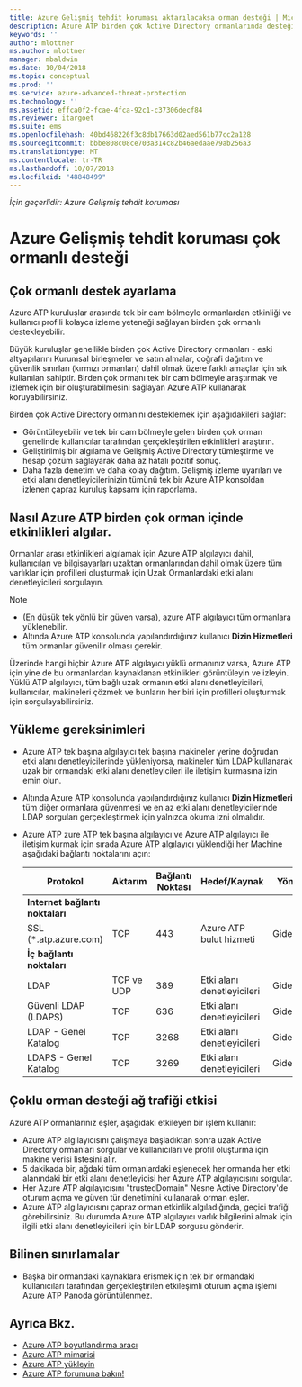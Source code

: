 ```yaml
---
title: Azure Gelişmiş tehdit koruması aktarılacaksa orman desteği | Microsoft Docs
description: Azure ATP birden çok Active Directory ormanlarında desteği.
keywords: ''
author: mlottner
ms.author: mlottner
manager: mbaldwin
ms.date: 10/04/2018
ms.topic: conceptual
ms.prod: ''
ms.service: azure-advanced-threat-protection
ms.technology: ''
ms.assetid: effca0f2-fcae-4fca-92c1-c37306decf84
ms.reviewer: itargoet
ms.suite: ems
ms.openlocfilehash: 40bd468226f3c8db17663d02aed561b77cc2a128
ms.sourcegitcommit: bbbe808c08ce703a314c82b46aedaae79ab256a3
ms.translationtype: MT
ms.contentlocale: tr-TR
ms.lasthandoff: 10/07/2018
ms.locfileid: "48848499"
---
```

*İçin geçerlidir: Azure Gelişmiş tehdit koruması*

# <a name="azure-advanced-threat-protection-multi-forest-support"></a>Azure Gelişmiş tehdit koruması çok ormanlı desteği


## <a name="multi-forest-support-set-up"></a>Çok ormanlı destek ayarlama 

Azure ATP kuruluşlar arasında tek bir cam bölmeyle ormanlardan etkinliği ve kullanıcı profili kolayca izleme yeteneği sağlayan birden çok ormanlı destekleyebilir. 

Büyük kuruluşlar genellikle birden çok Active Directory ormanları - eski altyapılarını Kurumsal birleşmeler ve satın almalar, coğrafi dağıtım ve güvenlik sınırları (kırmızı ormanları) dahil olmak üzere farklı amaçlar için sık kullanılan sahiptir. Birden çok ormanı tek bir cam bölmeyle araştırmak ve izlemek için bir oluşturabilmesini sağlayan Azure ATP kullanarak koruyabilirsiniz.

Birden çok Active Directory ormanını desteklemek için aşağıdakileri sağlar:
-   Görüntüleyebilir ve tek bir cam bölmeyle gelen birden çok orman genelinde kullanıcılar tarafından gerçekleştirilen etkinlikleri araştırın. 
-   Geliştirilmiş bir algılama ve Gelişmiş Active Directory tümleştirme ve hesap çözüm sağlayarak daha az hatalı pozitif sonuç. 
-   Daha fazla denetim ve daha kolay dağıtım. Gelişmiş izleme uyarıları ve etki alanı denetleyicilerinizin tümünü tek bir Azure ATP konsoldan izlenen çapraz kuruluş kapsamı için raporlama.


## <a name="how-azure-atp-detects-activities-across-multiple-forests"></a>Nasıl Azure ATP birden çok orman içinde etkinlikleri algılar. 

Ormanlar arası etkinlikleri algılamak için Azure ATP algılayıcı dahil, kullanıcıları ve bilgisayarları uzaktan ormanlarından dahil olmak üzere tüm varlıklar için profilleri oluşturmak için Uzak Ormanlardaki etki alanı denetleyicileri sorgulayın. 

> [!NOTE]
> - (En düşük tek yönlü bir güven varsa), azure ATP algılayıcı tüm ormanlara yüklenebilir.
> - Altında Azure ATP konsolunda yapılandırdığınız kullanıcı **Dizin Hizmetleri** tüm ormanlar güvenilir olması gerekir.


Üzerinde hangi hiçbir Azure ATP algılayıcı yüklü ormanınız varsa, Azure ATP için yine de bu ormanlardan kaynaklanan etkinlikleri görüntüleyin ve izleyin. Yüklü ATP algılayıcı, tüm bağlı uzak ormanın etki alanı denetleyicileri, kullanıcılar, makineleri çözmek ve bunların her biri için profilleri oluşturmak için sorgulayabilirsiniz. 

## <a name="installation-requirements"></a>Yükleme gereksinimleri 

-   Azure ATP tek başına algılayıcı tek başına makineler yerine doğrudan etki alanı denetleyicilerinde yükleniyorsa, makineler tüm LDAP kullanarak uzak bir ormandaki etki alanı denetleyicileri ile iletişim kurmasına izin emin olun. 
- Altında Azure ATP konsolunda yapılandırdığınız kullanıcı **Dizin Hizmetleri** tüm diğer ormanlara güvenmesi ve en az etki alanı denetleyicilerinde LDAP sorguları gerçekleştirmek için yalnızca okuma izni olmalıdır.

- Azure ATP zure ATP tek başına algılayıcı ve Azure ATP algılayıcı ile iletişim kurmak için sırada Azure ATP algılayıcı yüklendiği her Machine aşağıdaki bağlantı noktalarını açın:

 
  |Protokol|Aktarım|Bağlantı Noktası|Hedef/Kaynak|Yön|
  |----|----|----|----|----|
  |**Internet bağlantı noktaları**||||
  |SSL (*.atp.azure.com)|TCP|443|Azure ATP bulut hizmeti|Giden|
  |**İç bağlantı noktaları**||||           
  |LDAP|TCP ve UDP|389|Etki alanı denetleyicileri|Giden|
  |Güvenli LDAP (LDAPS)|TCP|636|Etki alanı denetleyicileri|Giden|
  |LDAP - Genel Katalog|TCP|3268|Etki alanı denetleyicileri|Giden|
  |LDAPS - Genel Katalog|TCP|3269|Etki alanı denetleyicileri|Giden|


## <a name="multi-forest-support-network-traffic-impact"></a>Çoklu orman desteği ağ trafiği etkisi 

Azure ATP ormanlarınız eşler, aşağıdaki etkileyen bir işlem kullanır:

-   Azure ATP algılayıcısını çalışmaya başladıktan sonra uzak Active Directory ormanları sorgular ve kullanıcıları ve profil oluşturma için makine verisi listesini alır.
-   5 dakikada bir, ağdaki tüm ormanlardaki eşlenecek her ormanda her etki alanındaki bir etki alanı denetleyicisi her Azure ATP algılayıcısını sorgular.
-   Her Azure ATP algılayıcısını "trustedDomain" Nesne Active Directory'de oturum açma ve güven tür denetimini kullanarak orman eşler.
-   Azure ATP algılayıcısını çapraz orman etkinlik algıladığında, geçici trafiği görebilirsiniz. Bu durumda Azure ATP algılayıcı varlık bilgilerini almak için ilgili etki alanı denetleyicileri için bir LDAP sorgusu gönderir. 

## <a name="known-limitations"></a>Bilinen sınırlamalar
-   Başka bir ormandaki kaynaklara erişmek için tek bir ormandaki kullanıcıları tarafından gerçekleştirilen etkileşimli oturum açma işlemi Azure ATP Panoda görüntülenmez.



## <a name="see-also"></a>Ayrıca Bkz.
- [Azure ATP boyutlandırma aracı](http://aka.ms/aatpsizingtool)
- [Azure ATP mimarisi](atp-architecture.md)
- [Azure ATP yükleyin](install-atp-step1.md)
- [Azure ATP forumuna bakın!](https://aka.ms/azureatpcommunity)

